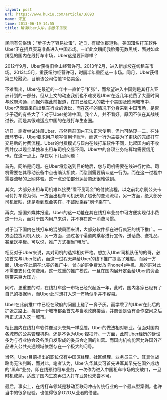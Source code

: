 ```yaml
---
layout: post
url: https://www.huxiu.com/article/16093
name: 宋宣
time: 2013-06-19 14:55
title: 解读Uber入华，前景不乐观
---
```

民间有句俗话：“步子大了容易扯蛋”，近日，有媒体报道称，美国知名打车软件Uber正在招兵买马准备进入中国市场。一听此文瞬间我脸旁无数黑线，面对如此纷乱的国内在线打车市场，Uber这是要闹哪样？

2012年9月，Uber获得旧金山经营许可。2013年2月，进入新加坡在线租车市场。2013年5月，重获纽约经营许可，时隔半年重回这一市场。同月，Uber获得第三轮融资，目前该公司估值10亿美金。

不难看出，Uber在最近的一年中一直忙于“扩张”，而希望进入中国则是其打入亚洲计划的一部分。但从上文的动态我们也不难发现Uber在近几年花费了大量时间与政府沟通，而据外媒此前报道，在其已经进入的数十个美国及欧洲城市中，Uber仍面着来自出租车行业的诉讼，而在这样的情况下分身来到中国市场，是否步子迈的有些大了？对于Uber抢滩中国，我个人，并不看好。原因不仅在其战线过长，而是其很难适应中国的在线打车生态圈。

近日，笔者尝试注册Uber，虽然目前国内无法正常使用，但也可略窥一二。在注册环节中，Uber要求用户填写信用卡账号，而这一行为主要为了更快的完成打车交易后的付费流程。Uber的付费模式与国内在线打车软件不同，比起国内的不收费并仅以现金单独和出租车司机交易不同，Uber中的各项业务结算均需要信用卡。在这一点上，存在以下几点问题：

首先，网络是问题。在Uber将您送到目的地后，您与司机需要在线进行付款。司机需要在其移动设备中点击确认扣款，而您则需要确认这一行为。而在这一过程中需要流畅的上网体验。这一点恐怕部分运营商还很难做到。

其次，大部分出租车司机难以接受“看不见现金”的付款流程，以之前北京刷公交卡可付打车费为例，一方面出租车司机厌烦了超长的变现流程，另一方面，绝大部分司机反映，还是看到现金实在，不鼓励乘客“刷卡乘车”。

再次，据国外媒体报道，Uber的这一功能在其在线打车业务中可方便实现付小费这一行为，而对于国内用户来讲，并不存在这一消费习惯。

对于当下国内在线打车的混战局面来讲，大部分软件都在进行疯狂的线下推广。一方面拉拢司机入伙，另一方面，通过各个渠道向乘客进行宣传。送话费、送礼品、甚至送平板。可以说，推广方式相当“粗放”。

相反对于Uber来说，其对司机的选择相对严格。想加入Uber司机队伍的的哥，必须首先与Uber签约，而这一过程无异给Uber的线下推广提高了难度。而另一方面，Uber在此前在北美的推广中，曾向的哥免费发放iPhone4s手机，且的哥对此不需要支付任何费用。这一过重的推广模式，一旦在国内展开定会给Uber的资金链带来巨大压力。

同时，更重要的时，在线打车这一市场已经兴起近一年，此时，国内各家已经有了自己的根据地，而Uber此时想打入这一市场似乎并不容易。

Uber在此前推广中已经在政府的问题上碰了一鼻子灰。而学乖了的Uber在此后的扩张之路上，每到一个城市都会首先与当地政府接洽，并商谈是否有合作空间之后再正式进入这一城市。

相比国内在线打车软件像没头苍蝇一样乱撞，Uber的做法相对职业。但面对国内各城市的公共管理机构，还是不免为Uber捏把汗。一方面，此前Uber经历的诉讼多为与行业协会及各类自发形成的委员会之间的纠葛。而国内机构能否允许国外产品进入公共交通领域依然存在一个极大的问号。

当然，Uber目前挂出的职位仅有中国区经理、社区经理、业务员三个。其具体战略尚无法判断，而对此，笔者认为，Uber入华其实可首先进军其早先在国外成功的“黑车”业务，即在线预约租车业务，一次作为进入中国租车市场的突破口，一旦时机成熟，适应了国内生态再进入打车业务也未尝不可。

最后，事实上，在线打车领域是移动互联网冲击传统行业的一个最典型案例。也许当中的很多经验，也值得很多O2O从业者的借鉴。

